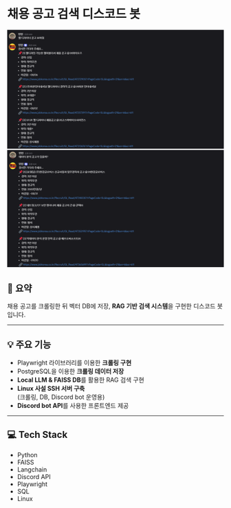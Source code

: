 # 채용 공고 검색 디스코드 봇

<div align="center">
  <img src="img/job_search_bot1.png" alt="봇 사용 예시 1" width="600"/>
  <img src="img/job_search_bot2.png" alt="봇 사용 예시 2" width="600"/>
</div>

## 📝 요약

채용 공고를 크롤링한 뒤 벡터 DB에 저장, **RAG 기반 검색 시스템**을 구현한 디스코드 봇입니다.

---

## 💡 주요 기능

- Playwright 라이브러리를 이용한 **크롤링 구현**
- PostgreSQL을 이용한 **크롤링 데이터 저장**
- **Local LLM & FAISS DB**를 활용한 RAG 검색 구현
- **Linux 사설 SSH 서버 구축**  
  (크롤링, DB, Discord bot 운영용)
- **Discord bot API**를 사용한 프론트엔드 제공

---

## 💻 Tech Stack

- Python
- FAISS
- Langchain
- Discord API
- Playwright
- SQL
- Linux

